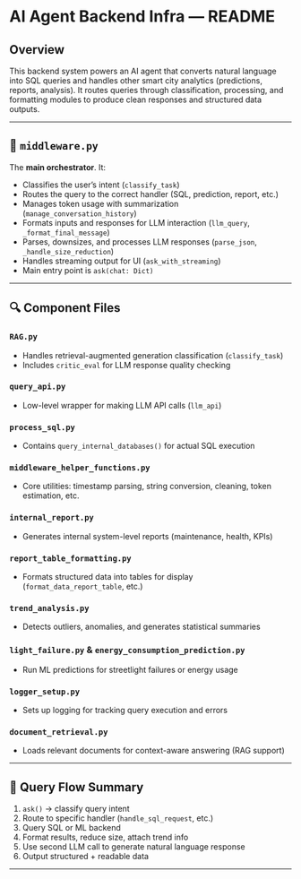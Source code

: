
# AI Agent Backend Infra — README

## Overview

This backend system powers an AI agent that converts natural language into SQL queries and handles other smart city analytics (predictions, reports, analysis). It routes queries through classification, processing, and formatting modules to produce clean responses and structured data outputs.

---

## 🔁 `middleware.py`

The **main orchestrator**. It:

* Classifies the user’s intent (`classify_task`)
* Routes the query to the correct handler (SQL, prediction, report, etc.)
* Manages token usage with summarization (`manage_conversation_history`)
* Formats inputs and responses for LLM interaction (`llm_query`, `_format_final_message`)
* Parses, downsizes, and processes LLM responses (`parse_json`, `_handle_size_reduction`)
* Handles streaming output for UI (`ask_with_streaming`)
* Main entry point is `ask(chat: Dict)`

---

## 🔍 Component Files

### `RAG.py`

* Handles retrieval-augmented generation classification (`classify_task`)
* Includes `critic_eval` for LLM response quality checking

### `query_api.py`

* Low-level wrapper for making LLM API calls (`llm_api`)

### `process_sql.py`

* Contains `query_internal_databases()` for actual SQL execution

### `middleware_helper_functions.py`

* Core utilities: timestamp parsing, string conversion, cleaning, token estimation, etc.

### `internal_report.py`

* Generates internal system-level reports (maintenance, health, KPIs)

### `report_table_formatting.py`

* Formats structured data into tables for display (`format_data_report_table`, etc.)

### `trend_analysis.py`

* Detects outliers, anomalies, and generates statistical summaries

### `light_failure.py` & `energy_consumption_prediction.py`

* Run ML predictions for streetlight failures or energy usage

### `logger_setup.py`

* Sets up logging for tracking query execution and errors

### `document_retrieval.py`

* Loads relevant documents for context-aware answering (RAG support)

---

## 🔁 Query Flow Summary

1. `ask()` → classify query intent
2. Route to specific handler (`handle_sql_request`, etc.)
3. Query SQL or ML backend
4. Format results, reduce size, attach trend info
5. Use second LLM call to generate natural language response
6. Output structured + readable data

---
